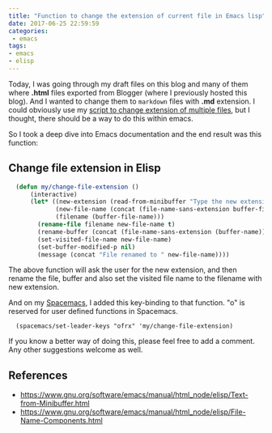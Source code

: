 ```yaml
---
title: "Function to change the extension of current file in Emacs lisp"
date: 2017-06-25 22:59:59
categories:
 - emacs
tags:
- emacs
- elisp
---
```


Today, I was going through my draft files on this blog and many of them where
**.html** files exported from Blogger (where I previously hosted this blog). And
I wanted to change them to `markdown` files with **.md** extension. I could
obviously use my [script to change extension of multiple
files](/how-to-change-extension-of-multiple/), but I thought, there should be a
way to do this within emacs.

So I took a deep dive into Emacs documentation and the end result was this function:

## Change file extension in Elisp

```lisp
  (defun my/change-file-extension ()
      (interactive)
      (let* ((new-extension (read-from-minibuffer "Type the new extension including the dot (.): "))
             (new-file-name (concat (file-name-sans-extension buffer-file-name) new-extension))
             (filename (buffer-file-name)))
        (rename-file filename new-file-name t)
        (rename-buffer (concat (file-name-sans-extension (buffer-name)) new-extension))
        (set-visited-file-name new-file-name)
        (set-buffer-modified-p nil)
        (message (concat "File renamed to " new-file-name))))
```

The above function will ask the user for the new extension, and then rename the
file, buffer and also set the visited file name to the filename with new
extension.

And on my [Spacemacs](http://spacemacs.org), I added this key-binding to that
function. "o" is reserved for user defined functions in Spacemacs.

```
  (spacemacs/set-leader-keys "ofrx" 'my/change-file-extension)
```

If you know a better way of doing this, please feel free to add a comment. Any other suggestions welcome as well.

## References
* https://www.gnu.org/software/emacs/manual/html_node/elisp/Text-from-Minibuffer.html
* https://www.gnu.org/software/emacs/manual/html_node/elisp/File-Name-Components.html
